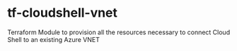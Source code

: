 # tf-cloudshell-vnet
Terraform Module to provision all the resources necessary to connect Cloud Shell to an existing Azure VNET
